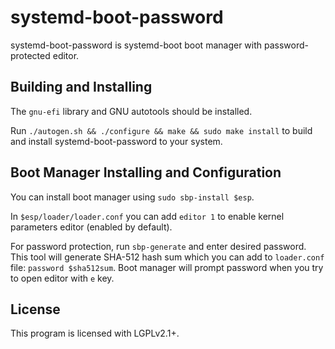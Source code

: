 # systemd-boot-password

systemd-boot-password is systemd-boot boot manager with password-protected editor.

## Building and Installing

The `gnu-efi` library and GNU autotools should be installed.

Run `./autogen.sh && ./configure && make && sudo make install` to build and install systemd-boot-password to your system.

## Boot Manager Installing and Configuration

You can install boot manager using `sudo sbp-install $esp`.

In `$esp/loader/loader.conf` you can add `editor 1` to enable kernel parameters editor (enabled by default).

For password protection, run `sbp-generate` and enter desired password. This tool will generate SHA-512 hash sum which you can add to `loader.conf` file: `password $sha512sum`. Boot manager will prompt password when you try to open editor with `e` key.

## License

This program is licensed with LGPLv2.1+.

